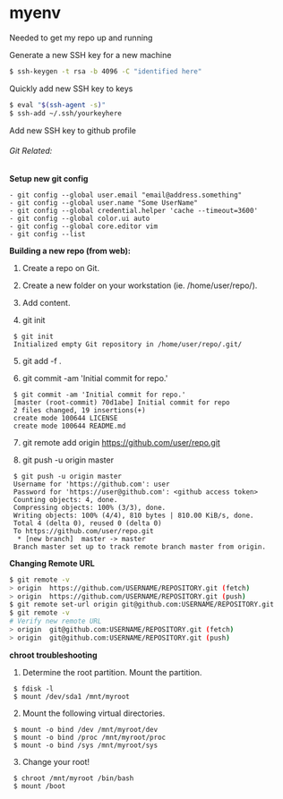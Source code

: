 # myenv
Needed to get my repo up and running

Generate a new SSH key for a new machine
```bash
$ ssh-keygen -t rsa -b 4096 -C "identified here"
```

Quickly add new SSH key to keys
```bash
$ eval "$(ssh-agent -s)"
$ ssh-add ~/.ssh/yourkeyhere
```

Add new SSH key to github profile

###### Git Related:
**Setup new git config**

    - git config --global user.email "email@address.something"
    - git config --global user.name "Some UserName"
    - git config --global credential.helper 'cache --timeout=3600'
    - git config --global color.ui auto
    - git config --global core.editor vim
    - git config --list


**Building a new repo (from web):**

1. Create a repo on Git.

2. Create a new folder on your workstation (ie. /home/user/repo/).

3. Add content.

4. git init
```
 $ git init
 Initialized empty Git repository in /home/user/repo/.git/
```

5. git add -f .

6. git commit -am 'Initial commit for repo.'
```
 $ git commit -am 'Initial commit for repo.'
 [master (root-commit) 70d1abe] Initial commit for repo
 2 files changed, 19 insertions(+)
 create mode 100644 LICENSE
 create mode 100644 README.md
```

7. git remote add origin https://github.com/user/repo.git

8. git push -u origin master
```
 $ git push -u origin master
 Username for 'https://github.com': user
 Password for 'https://user@github.com': <github access token>
 Counting objects: 4, done.
 Compressing objects: 100% (3/3), done.
 Writing objects: 100% (4/4), 810 bytes | 810.00 KiB/s, done.
 Total 4 (delta 0), reused 0 (delta 0)
 To https://github.com/user/repo.git
  * [new branch]  master -> master
 Branch master set up to track remote branch master from origin.
```

**Changing Remote URL**
```bash
$ git remote -v
> origin  https://github.com/USERNAME/REPOSITORY.git (fetch)
> origin  https://github.com/USERNAME/REPOSITORY.git (push)
$ git remote set-url origin git@github.com:USERNAME/REPOSITORY.git
$ git remote -v
# Verify new remote URL
> origin  git@github.com:USERNAME/REPOSITORY.git (fetch)
> origin  git@github.com:USERNAME/REPOSITORY.git (push)
```


**chroot troubleshooting**

1. Determine the root partition. Mount the partition.
```
 $ fdisk -l
 $ mount /dev/sda1 /mnt/myroot
```

2. Mount the following virtual directories.
```
 $ mount -o bind /dev /mnt/myroot/dev
 $ mount -o bind /proc /mnt/myroot/proc
 $ mount -o bind /sys /mnt/myroot/sys
```

3. Change your root!
```
 $ chroot /mnt/myroot /bin/bash
 $ mount /boot
```
